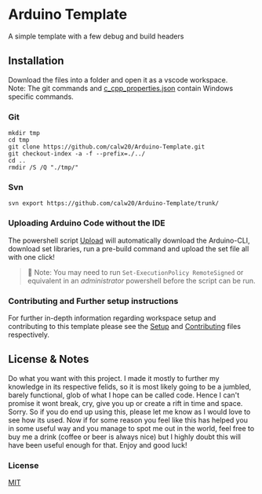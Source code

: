 # Arduino Template  

[//]: # (Licensed under MIT, see LICENSE for more details)
[//]: # (Cal.W 2020)

A simple template with a few debug and build headers

## Installation

Download the files into a folder and open it as a vscode workspace.  
Note: The git commands and [c_cpp_properties.json](.vscode/c_cpp_properties.json) contain Windows specific commands.

### Git

```dos
mkdir tmp
cd tmp
git clone https://github.com/calw20/Arduino-Template.git
git checkout-index -a -f --prefix=./../
cd ..
rmdir /S /Q "./tmp/"
```

### Svn

```dos
svn export https://github.com/calw20/Arduino-Template/trunk/
```

### Uploading Arduino Code without the IDE

The powershell script [Upload](Upload.ps1) will automatically download the Arduino-CLI, download set libraries,
run a pre-build command and upload the set file all with one click!
>:notebook_with_decorative_cover: Note: You may need to run `Set-ExecutionPolicy RemoteSigned` or equivalent in an _administrator_ powershell before the script can be run.

### Contributing and Further setup instructions

For further in-depth information regarding workspace setup and contributing to this template please see the [Setup](SETUP.md) and [Contributing](CONTRIBUTING.md) files respectively.

## License & Notes

Do what you want with this project. I made it mostly to further my knowledge in
its respective felids, so it is most likely going to be a jumbled, barely
functional, glob of what I hope can be called code. Hence I can't promise it
wont break, cry, give you up or create a rift in time and space. Sorry.
So if you do end up using this, please let me know as I would love to see how its
used. Now if for some reason you feel like this has helped you in some useful way
and you manage to spot me out in the world, feel free to buy me a drink (coffee or
beer is always nice) but I highly doubt this will have been useful enough for that.
Enjoy and good luck!

### License
[MIT](LICENSE)
